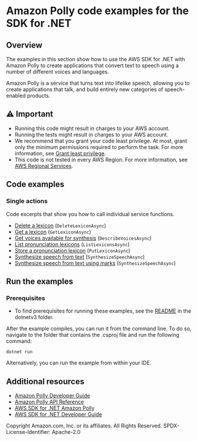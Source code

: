 # Amazon Polly code examples for the SDK for .NET

## Overview

The examples in this section show how to use the AWS SDK for .NET with Amazon Polly to create applications
that convert text to speech using a number of different voices and languages.

Amazon Polly is a service that turns text into lifelike speech, allowing you to create applications that talk, and build entirely new categories of speech-enabled products.

## ⚠️ Important
* Running this code might result in charges to your AWS account.
* Running the tests might result in charges to your AWS account.
* We recommend that you grant your code least privilege. At most, grant only the minimum permissions required to perform the task. For more information, see [Grant least privilege](https://docs.aws.amazon.com/IAM/latest/UserGuide/best-practices.html#grant-least-privilege).
* This code is not tested in every AWS Region. For more information, see [AWS Regional Services](https://aws.amazon.com/about-aws/global-infrastructure/regional-product-services).

## Code examples

### Single actions
Code excerpts that show you how to call individual service functions.

- [Delete a lexicon](DeleteLexiconExample/DeleteLexicon.cs) (`DeleteLexiconAsync`)
- [Get a lexicon](GetLexiconExample/GetLexicon.cs) (`GetLexiconAsync`)
- [Get voices available for synthesis](DescribeVoicesExample/DescribeVoices.cs) (`DescribeVoicesAsync`)
- [List pronunciation lexicons](ListLexiconsExample/ListLexicons.cs) (`ListLexiconsAsync`)
- [Store a pronunciation lexicon](PutLexiconExample/PutLexicon.cs) (`PutLexiconAsync`)
- [Synthesize speech from text](SynthesizeSpeechExample/SynthesizeSpeech.cs) (`SynthesizeSpeechAsync`)
- [Synthesize speech from text using marks](SynthesizeSpeechMarksExample/SynthesizeSpeechMarks.cs) (`SynthesizeSpeechAsync`)

## Run the examples

### Prerequisites
* To find prerequisites for running these examples, see the
  [README](../README.md#Prerequisites) in the dotnetv3 folder.

After the example compiles, you can run it from the command line. To do so,
navigate to the folder that contains the .csproj file and run the following
command:

```
dotnet run
```

Alternatively, you can run the example from within your IDE.

## Additional resources
* [Amazon Polly Developer Guide](https://docs.aws.amazon.com/polly/latest/dg/what-is.html)
* [Amazon Polly API Reference](https://docs.aws.amazon.com/polly/latest/dg/API_Reference.html)
* [AWS SDK for .NET Amazon Polly](https://docs.aws.amazon.com/sdkfornet/v3/apidocs/items/Polly/NPolly.html)
* [AWS SDK for .NET Developer Guide](https://docs.aws.amazon.com/sdk-for-net/v3/developer-guide/welcome.html)

Copyright Amazon.com, Inc. or its affiliates. All Rights Reserved. SPDX-License-Identifier: Apache-2.0
